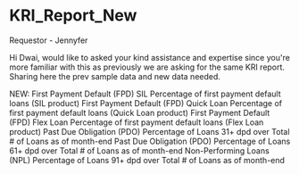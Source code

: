 # KRI_Report_New

Requestor - Jennyfer

Hi Dwai, would like to asked your kind assistance and expertise since you're more familiar with this as previously we are asking for the same KRI report. Sharing here the prev sample data and new data needed. 
 
 
NEW:
First Payment Default (FPD)
SIL	Percentage of first payment default loans (SIL product)
First Payment Default (FPD)
Quick Loan	Percentage of first payment default loans (Quick Loan product)
First Payment Default (FPD)
Flex Loan	Percentage of first payment default loans (Flex Loan product)
Past Due Obligation (PDO)	Percentage of Loans 31+ dpd over Total # of Loans as of month-end
Past Due Obligation (PDO)	Percentage of Loans 61+ dpd over Total # of Loans as of month-end
Non-Performing Loans (NPL)	Percentage of Loans 91+ dpd over Total # of Loans as of month-end
 
